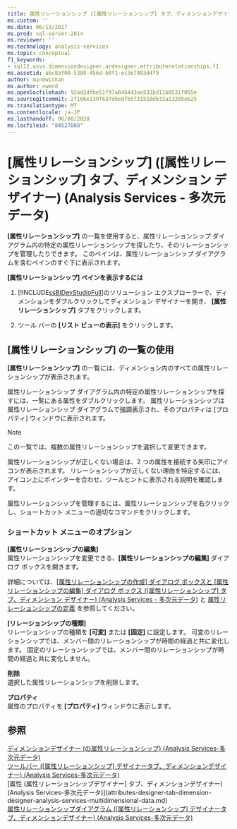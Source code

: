 ```yaml
---
title: 属性リレーションシップ ([属性リレーションシップ] タブ、ディメンションデザイナー) (Analysis Services 多次元データ) |Microsoft Docs
ms.custom: ''
ms.date: 06/13/2017
ms.prod: sql-server-2014
ms.reviewer: ''
ms.technology: analysis-services
ms.topic: conceptual
f1_keywords:
- sql12.asvs.dimensiondesigner.ardesigner.attributerelationships.f1
ms.assetid: abc8af00-5389-456d-b0f1-ec3e7403d4f9
author: minewiskan
ms.author: owend
ms.openlocfilehash: 92ad2dfbe51f97a84b443ae531bd11b0531f055e
ms.sourcegitcommit: 2f166e139f637d6edfb5731510d632a13205eb25
ms.translationtype: MT
ms.contentlocale: ja-JP
ms.lasthandoff: 06/08/2020
ms.locfileid: "84527888"
---
```

# <a name="attribute-relationships-attribute-relationship-designer-tab-dimension-designer-analysis-services---multidimensional-data"></a>[属性リレーションシップ] ([属性リレーションシップ] タブ、ディメンション デザイナー) (Analysis Services - 多次元データ)
  **[属性リレーションシップ]** の一覧を使用すると、属性リレーションシップ ダイアグラム内の特定の属性リレーションシップを探したり、そのリレーションシップを管理したりできます。 このペインは、属性リレーションシップ ダイアグラムを含むペインのすぐ下に表示されます。  
  
 **[属性リレーションシップ] ペインを表示するには**  
  
1.  [!INCLUDE[ssBIDevStudioFull](../includes/ssbidevstudiofull-md.md)]のソリューション エクスプローラーで、ディメンションをダブルクリックしてディメンション デザイナーを開き、 **[属性リレーションシップ]** タブをクリックします。  
  
2.  ツール バーの **[リスト ビューの表示]** をクリックします。  
  
## <a name="using-the-attribute-relationships-list"></a>[属性リレーションシップ] の一覧の使用  
 **[属性リレーションシップ]** の一覧には、ディメンション内のすべての属性リレーションシップが表示されます。  
  
 属性リレーションシップ ダイアグラム内の特定の属性リレーションシップを探すには、一覧にある属性をダブルクリックします。 属性リレーションシップは属性リレーションシップ ダイアグラムで強調表示され、そのプロパティは [プロパティ] ウィンドウに表示されます。  
  
> [!NOTE]  
>  この一覧では、複数の属性リレーションシップを選択して変更できます。  
  
 属性リレーションシップが正しくない場合は、2 つの属性を接続する矢印にアイコンが表示されます。 リレーションシップが正しくない理由を特定するには、アイコン上にポインターを合わせ、ツールヒントに表示される説明を確認します。  
  
 属性リレーションシップを管理するには、属性リレーションシップを右クリックし、ショートカット メニューの適切なコマンドをクリックします。  
  
### <a name="shortcut-menu-options"></a>ショートカット メニューのオプション  
 **[属性リレーションシップの編集]**  
 属性リレーションシップを変更できる、**[属性リレーションシップの編集]** ダイアログ ボックスを開きます。  
  
 詳細については、[[属性リレーションシップの作成] ダイアログ ボックスと [属性リレーションシップの編集] ダイアログ ボックス &#40;[属性リレーションシップ] タブ、ディメンション デザイナー&#41; &#40;Analysis Services - 多次元データ&#41;](create-edit-attribute-relationships-dialog-boxes-analysis-services-multidimensional-data.md) と [属性リレーションシップの定義](multidimensional-models/attribute-relationships-define.md) を参照してください。  
  
 **[リレーションシップの種類]**  
 リレーションシップの種類を **[可変]** または **[固定]** に設定します。 可変のリレーションシップでは、メンバー間のリレーションシップが時間の経過と共に変化します。 固定のリレーションシップでは、メンバー間のリレーションシップが時間の経過と共に変化しません。  
  
 **削除**  
 選択した属性リレーションシップを削除します。  
  
 **プロパティ**  
 属性のプロパティを **[プロパティ]** ウィンドウに表示します。  
  
## <a name="see-also"></a>参照  
 [ディメンションデザイナー &#40;の属性リレーションシップ&#41; &#40;Analysis Services-多次元データ&#41;](attribute-relationships-dimension-designer-analysis-services-multidimensional-data.md)   
 [ツールバー &#40;[属性リレーションシップ] デザイナータブ、ディメンションデザイナー&#41; &#40;Analysis Services-多次元データ&#41;](toolbar-attribute-relationship-dimension-designer-analysis-services-multidimensional-data.md)   
 [属性 &#40;属性リレーションシップデザイナー] タブ、ディメンションデザイナー&#41; &#40;Analysis Services-多次元データ&#41;](attributes-designer-tab-dimension-designer-analysis-services-multidimensional-data.md)   
 [属性リレーションシップダイアグラム &#40;[属性リレーションシップ] デザイナータブ、ディメンションデザイナー&#41; &#40;Analysis Services-多次元データ&#41;](attribute-relationship-diagram-analysis-services-multidimensional-data.md)  
  
  
